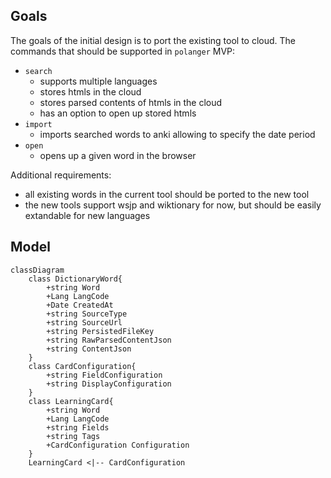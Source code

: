 ## Goals

The goals of the initial design is to port the existing tool to cloud. The commands that should be supported in `polanger` MVP:

- `search`
    - supports multiple languages
    - stores htmls in the cloud
    - stores parsed contents of htmls in the cloud
    - has an option to open up stored htmls
- `import`
    - imports searched words to anki allowing to specify the date period
- `open`
    - opens up a given word in the browser

Additional requirements:
- all existing words in the current tool should be ported to the new tool
- the new tools support wsjp and wiktionary for now, but should be easily extandable for new languages


## Model

```mermaid
classDiagram
    class DictionaryWord{
        +string Word
        +Lang LangCode
        +Date CreatedAt
        +string SourceType
        +string SourceUrl
        +string PersistedFileKey
        +string RawParsedContentJson
        +string ContentJson
    }
    class CardConfiguration{
        +string FieldConfiguration
        +string DisplayConfiguration
    }
    class LearningCard{
        +string Word
        +Lang LangCode
        +string Fields
        +string Tags
        +CardConfiguration Configuration
    }
    LearningCard <|-- CardConfiguration
```
